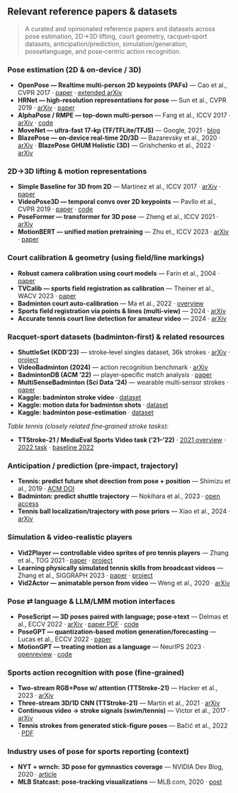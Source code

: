 ## Relevant reference papers & datasets

> A curated and opinionated reference papers and datasets across pose estimation, 2D→3D lifting, court geometry, racquet‑sport datasets, anticipation/prediction, simulation/generation, pose⇄language, and pose‑centric action recognition.

### Pose estimation (2D & on‑device / 3D)
- **OpenPose — Realtime multi‑person 2D keypoints (PAFs)** — Cao et al., CVPR 2017 · [paper](https://openaccess.thecvf.com/content_cvpr_2017/papers/Cao_Realtime_Multi-Person_2D_CVPR_2017_paper.pdf) · [extended arXiv](https://arxiv.org/abs/1812.08008)
- **HRNet — high‑resolution representations for pose** — Sun et al., CVPR 2019 · [arXiv](https://arxiv.org/abs/1902.09212) · [paper](https://openaccess.thecvf.com/content_CVPR_2019/papers/Sun_Deep_High-Resolution_Representation_Learning_for_Human_Pose_Estimation_CVPR_2019_paper.pdf)
- **AlphaPose / RMPE — top‑down multi‑person** — Fang et al., ICCV 2017 · [arXiv](https://arxiv.org/abs/1612.00137) · [code](https://github.com/MVIG-SJTU/AlphaPose)
- **MoveNet — ultra‑fast 17‑kp (TF/TFLite/TFJS)** — Google, 2021 · [blog](https://blog.tensorflow.org/2021/08/pose-estimation-and-classification-on-edge-devices-with-MoveNet-and-TensorFlow-Lite.html)
- **BlazePose — on‑device real‑time 2D/3D** — Bazarevsky et al., 2020 · [arXiv](https://arxiv.org/abs/2006.10204) · **BlazePose GHUM Holistic (3D)** — Grishchenko et al., 2022 · [arXiv](https://arxiv.org/abs/2206.11678)

### 2D→3D lifting & motion representations
- **Simple Baseline for 3D from 2D** — Martinez et al., ICCV 2017 · [arXiv](https://arxiv.org/abs/1705.03098) · [paper](https://openaccess.thecvf.com/content_ICCV_2017/papers/Martinez_A_Simple_yet_ICCV_2017_paper.pdf)
- **VideoPose3D — temporal convs over 2D keypoints** — Pavllo et al., CVPR 2019 · [paper](https://openaccess.thecvf.com/content_CVPR_2019/papers/Pavllo_3D_Human_Pose_Estimation_in_Video_With_Temporal_Convolutions_and_CVPR_2019_paper.pdf) · [code](https://github.com/facebookresearch/VideoPose3D)
- **PoseFormer — transformer for 3D pose** — Zheng et al., ICCV 2021 · [arXiv](https://arxiv.org/abs/2103.10455)
- **MotionBERT — unified motion pretraining** — Zhu et., ICCV 2023 · [arXiv](https://arxiv.org/abs/2210.06551) · [paper](https://openaccess.thecvf.com/content/ICCV2023/papers/Zhu_MotionBERT_A_Unified_Perspective_on_Learning_Human_Motion_Representations_ICCV_2023_paper.pdf)

### Court calibration & geometry (using field/line markings)
- **Robust camera calibration using court models** — Farin et al., 2004 · [paper](https://dirk-farin.net/publications/data/Farin2004b.pdf)
- **TVCalib — sports field registration as calibration** — Theiner et al., WACV 2023 · [paper](https://openaccess.thecvf.com/content/WACV2023/papers/Theiner_TVCalib_Camera_Calibration_for_Sports_Field_Registration_in_Soccer_WACV_2023_paper.pdf)
- **Badminton court auto‑calibration** — Ma et al., 2022 · [overview](https://scispace.com/papers/robust-automatic-camera-calibration-in-badminton-court-8rjcl4in)
- **Sports field registration via points & lines (multi‑view)** — 2024 · [arXiv](https://arxiv.org/abs/2404.08401)
- **Accurate tennis court line detection for amateur video** — 2024 · [arXiv](https://arxiv.org/pdf/2404.06977)

### Racquet‑sport datasets (badminton‑first) & related resources
- **ShuttleSet (KDD’23)** — stroke‑level singles dataset, 36k strokes · [arXiv](https://arxiv.org/abs/2306.04948) · [project](https://github.com/wywyWang/CoachAI-Projects)
- **VideoBadminton (2024)** — action recognition benchmark · [arXiv](https://arxiv.org/abs/2403.12385)
- **BadmintonDB (ACM ’22)** — player‑specific match analysis · [paper](https://dl.acm.org/doi/10.1145/3552437.3555696)
- **MultiSenseBadminton (Sci Data ’24)** — wearable multi‑sensor strokes · [paper](https://www.nature.com/articles/s41597-024-03144-z)
- **Kaggle: badminton stroke video** · [dataset](https://www.kaggle.com/datasets/shenhuichang/badminton-storke-video)
- **Kaggle: motion data for badminton shots** · [dataset](https://www.kaggle.com/datasets/dylanyves/motion-data-for-badminton-shots)
- **Kaggle: badminton pose‑estimation** · [dataset](https://www.kaggle.com/datasets/sonnig/badminton-pose-estimation)

_Table tennis (closely related fine‑grained stroke tasks):_
- **TTStroke‑21 / MediaEval Sports Video task (’21–’22)** · [2021 overview](https://arxiv.org/pdf/2112.11384) · [2022 task](https://multimediaeval.github.io/editions/2022/tasks/sportsvideo/) · [baseline 2022](https://arxiv.org/pdf/2302.02752)

### Anticipation / prediction (pre‑impact, trajectory)
- **Tennis: predict future shot direction from pose + position** — Shimizu et al., 2019 · [ACM DOI](https://dl.acm.org/doi/10.1145/3347318.3355523)
- **Badminton: predict shuttle trajectory** — Nokihara et al., 2023 · [open access](https://pmc.ncbi.nlm.nih.gov/articles/PMC10219238/)
- **Tennis ball localization/trajectory with pose priors** — Xiao et al., 2024 · [arXiv](https://arxiv.org/abs/2401.17185)

### Simulation & video‑realistic players
- **Vid2Player — controllable video sprites of pro tennis players** — Zhang et al., TOG 2021 · [paper](https://dl.acm.org/doi/abs/10.1145/3448978) · [project](https://cs.stanford.edu/~haotianz/vid2player/)
- **Learning physically simulated tennis skills from broadcast videos** — Zhang et al., SIGGRAPH 2023 · [paper](https://dl.acm.org/doi/abs/10.1145/3592408) · [project](https://cs.stanford.edu/~haotianz/vid2player3d/)
- **Vid2Actor — animatable person from video** — Weng et al., 2020 · [arXiv](https://arxiv.org/abs/2012.12884)

### Pose ⇄ language & LLM/LMM motion interfaces
- **PoseScript — 3D poses paired with language; pose→text** — Delmas et al., ECCV 2022 · [arXiv](https://arxiv.org/abs/2210.11795) · [paper PDF](https://www.ecva.net/papers/eccv_2022/papers_ECCV/papers/136660340.pdf) · [code](https://github.com/naver/posescript)
- **PoseGPT — quantization‑based motion generation/forecasting** — Lucas et al., ECCV 2022 · [paper](https://www.ecva.net/papers/eccv_2022/papers_ECCV/papers/136660409.pdf)
- **MotionGPT — treating motion as a language** — NeurIPS 2023 · [openreview](https://openreview.net/forum?id=WqiZJGNkjn) · [code](https://github.com/OpenMotionLab/MotionGPT)

### Sports action recognition with pose (fine‑grained)
- **Two‑stream RGB+Pose w/ attention (TTStroke‑21)** — Hacker et al., 2023 · [arXiv](https://arxiv.org/abs/2302.02755)
- **Three‑stream 3D/1D CNN (TTStroke‑21)** — Martin et al., 2021 · [arXiv](https://arxiv.org/abs/2109.14306)
- **Continuous video → stroke signals (swim/tennis)** — Victor et al., 2017 · [arXiv](https://arxiv.org/abs/1705.09894)
- **Tennis strokes from generated stick‑figure poses** — Bačić et al., 2022 · [PDF](https://www.scitepress.org/Papers/2022/108273/108273.pdf)

### Industry uses of pose for sports reporting (context)
- **NYT + wrnch: 3D pose for gymnastics coverage** — NVIDIA Dev Blog, 2020 · [article](https://developer.nvidia.com/blog/nyt-wrnch-ai-3d-pose-estimation/)
- **MLB Statcast: pose‑tracking visualizations** — MLB.com, 2020 · [post](https://www.mlb.com/news/hawk-eye-statcast-pose-tracking-the-best-2020-postseason-moments)
